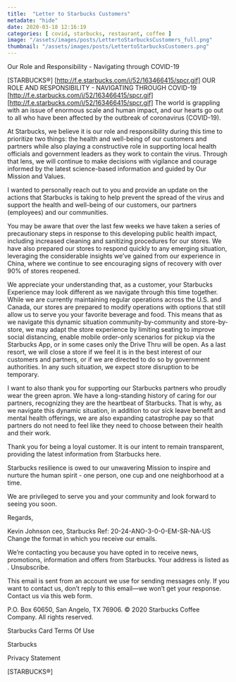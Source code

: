 ```yaml
---
title:  "Letter to Starbucks Customers"
metadate: "hide"
date: 2020-03-18 12:16:19
categories: [ covid, starbucks, restaurant, coffee ]
image: "/assets/images/posts/LettertoStarbucksCustomers_full.png"
thumbnail: "/assets/images/posts/LettertoStarbucksCustomers.png"
---
```


Our Role and Responsibility - Navigating through COVID-19
 ‌ ‌ ‌ ‌ ‌ ‌ ‌ ‌ ‌ ‌ ‌ ‌ ‌  ‌ ‌ ‌ ‌ ‌ ‌ ‌ ‌ ‌ ‌ ‌ ‌ ‌  ‌ ‌ ‌ ‌ ‌ ‌ ‌ ‌ ‌ ‌ ‌ ‌ ‌ ‌ ‌ ‌ ‌ ‌ ‌ ‌ ‌ ‌ ‌ ‌ ‌ ‌  ‌ ‌ ‌ ‌ ‌ ‌ ‌ ‌ ‌ ‌ ‌ ‌ ‌  ‌ ‌ ‌ ‌ ‌ ‌ ‌ ‌ ‌ ‌ ‌ ‌ ‌ ‌ ‌ ‌ ‌ ‌ ‌ ‌ ‌ ‌  ‌ ‌ ‌ ‌ ‌ ‌ ‌ ‌ ‌ ‌ ‌ ‌ ‌  ‌ ‌ ‌ ‌ ‌ ‌ ‌ ‌ ‌ ‌ ‌ ‌ ‌ ‌ ‌ ‌ ‌ ‌ ‌ ‌ ‌ ‌ ‌ ‌

[STARBUCKS®]
[http://f.e.starbucks.com/i/52/163466415/spcr.gif]
        OUR ROLE AND RESPONSIBILITY -
NAVIGATING THROUGH COVID-19
[http://f.e.starbucks.com/i/52/163466415/spcr.gif]
[http://f.e.starbucks.com/i/52/163466415/spcr.gif]      The world is grappling with an issue of enormous scale
and human impact, and our hearts go out to all who have
been affected by the outbreak of coronavirus
(COVID-19).

At Starbucks, we believe it is our role and responsibility
during this time to prioritize two things: the health and
well-being of our customers and partners while also
playing a constructive role in supporting local health
officials and government leaders as they work to contain
the virus. Through that lens, we will continue to make
decisions with vigilance and courage informed by the
latest science-based information and guided by Our
Mission and Values.

I wanted to personally reach out to you and provide an
update on the actions that Starbucks is taking to help
prevent the spread of the virus and support the health
and well-being of our customers, our partners
(employees) and our communities.

You may be aware that over the last few weeks we have
taken a series of precautionary steps in response to this
developing public health impact, including increased
cleaning and sanitizing procedures for our stores. We
have also prepared our stores to respond quickly to any
emerging situation, leveraging the considerable insights
we’ve gained from our experience in China, where we
continue to see encouraging signs of recovery with over
90% of stores reopened.

We appreciate your understanding that, as a customer,
your Starbucks Experience may look different as we
navigate through this time together. While we are
currently maintaining regular operations across the U.S.
and Canada, our stores are prepared to modify
operations with options that still allow us to serve you
your favorite beverage and food. This means that as we
navigate this dynamic situation
community-by-community and store-by-store, we may
adapt the store experience by limiting seating to
improve social distancing, enable mobile order-only
scenarios for pickup via the Starbucks App, or in some cases only the Drive Thru will be
open. As a last resort, we will close a store if we feel it is
in the best interest of our customers and partners, or if
we are directed to do so by government authorities. In
any such situation, we expect store disruption to be
temporary.

I want to also thank you for supporting our Starbucks
partners who proudly wear the green apron. We have a
long-standing history of caring for our partners,
recognizing they are the heartbeat of Starbucks. That is
why, as we navigate this dynamic situation, in addition
to our sick leave benefit and mental health offerings, we
are also expanding catastrophe pay so that partners do
not need to feel like they need to choose between their
health and their work.

Thank you for being a loyal customer. It is our intent to
remain transparent, providing the latest information
from Starbucks here.

Starbucks resilience is owed to our unwavering Mission
to inspire and nurture the human spirit - one person,
one cup and one neighborhood at a time.

We are privileged to serve you and your community and
look forward to seeing you soon.

Regards,

Kevin Johnson
ceo, Starbucks
     Ref: 20-24-ANO-3-0-0-EM-SR-NA-US
Change the format in which you receive our emails.

We’re contacting you because you have opted in to receive news, promotions, information and offers from Starbucks. Your address is listed as . Unsubscribe.

This email is sent from an account we use for sending messages only. If you want to contact us, don’t reply to this email—we won’t get your response. Contact us via this web form.

P.O. Box 60650, San Angelo, TX 76906.
© 2020 Starbucks Coffee Company. All rights reserved.

Starbucks Card Terms Of Use

Starbucks

Privacy Statement        

[STARBUCKS®]



